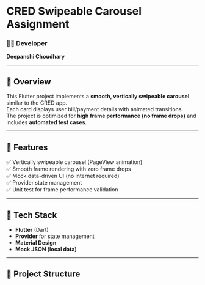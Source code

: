 # CRED Swipeable Carousel Assignment

### 👩‍💻 Developer
**Deepanshi Choudhary**

---

## 🧩 Overview
This Flutter project implements a **smooth, vertically swipeable carousel** similar to the CRED app.  
Each card displays user bill/payment details with animated transitions.  
The project is optimized for **high frame performance (no frame drops)** and includes **automated test cases**.

---

## 🚀 Features
✅ Vertically swipeable carousel (PageView animation)  
✅ Smooth frame rendering with zero frame drops  
✅ Mock data-driven UI (no internet required)  
✅ Provider state management  
✅ Unit test for frame performance validation  

---

## 🧠 Tech Stack
- **Flutter** (Dart)
- **Provider** for state management
- **Material Design**
- **Mock JSON (local data)**

---

## 📂 Project Structure
